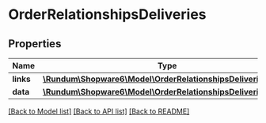 # OrderRelationshipsDeliveries

## Properties
Name | Type | Description | Notes
------------ | ------------- | ------------- | -------------
**links** | [**\Rundum\Shopware6\Model\OrderRelationshipsDeliveriesLinks**](OrderRelationshipsDeliveriesLinks.md) |  | [optional] 
**data** | [**\Rundum\Shopware6\Model\OrderRelationshipsDeliveriesData[]**](OrderRelationshipsDeliveriesData.md) |  | [optional] 

[[Back to Model list]](../../README.md#documentation-for-models) [[Back to API list]](../../README.md#documentation-for-api-endpoints) [[Back to README]](../../README.md)

